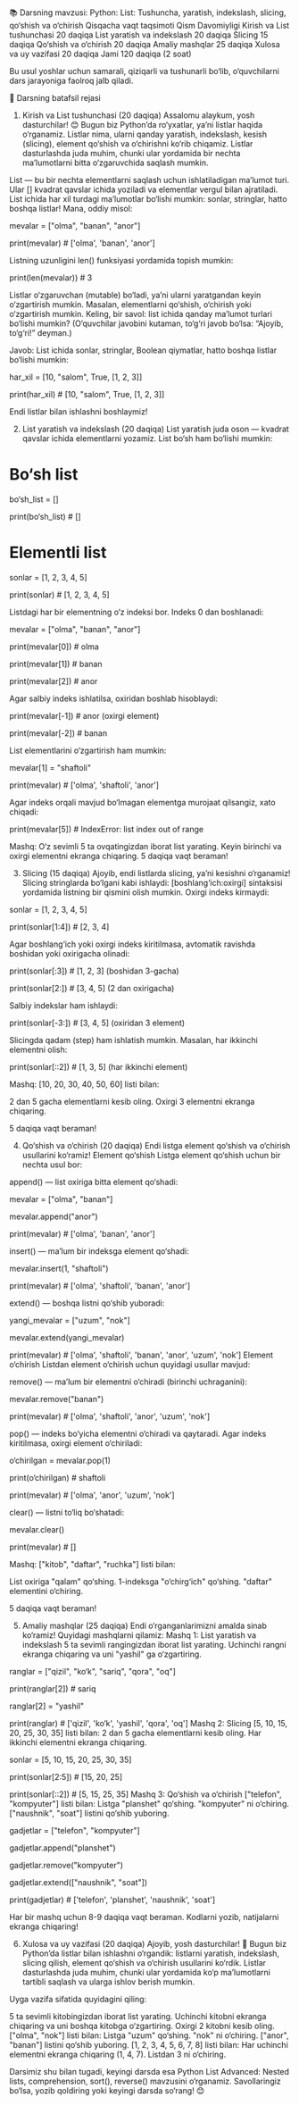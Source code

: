 📚 Darsning mavzusi: Python: List: Tushuncha, yaratish, indekslash, slicing, qo‘shish va o‘chirish
Qisqacha vaqt taqsimoti
Qism
Davomiyligi
Kirish va List tushunchasi
20 daqiqa
List yaratish va indekslash
20 daqiqa
Slicing
15 daqiqa
Qo‘shish va o‘chirish
20 daqiqa
Amaliy mashqlar
25 daqiqa
Xulosa va uy vazifasi
20 daqiqa
Jami
120 daqiqa (2 soat)


Bu usul yoshlar uchun samarali, qiziqarli va tushunarli bo‘lib, o‘quvchilarni dars jarayoniga faolroq jalb qiladi.


📖 Darsning batafsil rejasi
1. Kirish va List tushunchasi (20 daqiqa)
Assalomu alaykum, yosh dasturchilar! 😊 Bugun biz Python’da ro‘yxatlar, ya’ni listlar haqida o‘rganamiz. Listlar nima, ularni qanday yaratish, indekslash, kesish (slicing), element qo‘shish va o‘chirishni ko‘rib chiqamiz. Listlar dasturlashda juda muhim, chunki ular yordamida bir nechta ma’lumotlarni bitta o‘zgaruvchida saqlash mumkin.

List — bu bir nechta elementlarni saqlash uchun ishlatiladigan ma’lumot turi. Ular [] kvadrat qavslar ichida yoziladi va elementlar vergul bilan ajratiladi. List ichida har xil turdagi ma’lumotlar bo‘lishi mumkin: sonlar, stringlar, hatto boshqa listlar! Mana, oddiy misol:

mevalar = ["olma", "banan", "anor"]

print(mevalar)  # ['olma', 'banan', 'anor']

Listning uzunligini len() funksiyasi yordamida topish mumkin:

print(len(mevalar))  # 3

Listlar o‘zgaruvchan (mutable) bo‘ladi, ya’ni ularni yaratgandan keyin o‘zgartirish mumkin. Masalan, elementlarni qo‘shish, o‘chirish yoki o‘zgartirish mumkin. Keling, bir savol: list ichida qanday ma’lumot turlari bo‘lishi mumkin? (O‘quvchilar javobini kutaman, to‘g‘ri javob bo‘lsa: “Ajoyib, to‘g‘ri!” deyman.)

Javob: List ichida sonlar, stringlar, Boolean qiymatlar, hatto boshqa listlar bo‘lishi mumkin:

har_xil = [10, "salom", True, [1, 2, 3]]

print(har_xil)  # [10, "salom", True, [1, 2, 3]]

Endi listlar bilan ishlashni boshlaymiz!


2. List yaratish va indekslash (20 daqiqa)
List yaratish juda oson — kvadrat qavslar ichida elementlarni yozamiz. List bo‘sh ham bo‘lishi mumkin:

# Bo‘sh list

bo‘sh_list = []

print(bo‘sh_list)  # []

# Elementli list

sonlar = [1, 2, 3, 4, 5]

print(sonlar)  # [1, 2, 3, 4, 5]

Listdagi har bir elementning o‘z indeksi bor. Indeks 0 dan boshlanadi:

mevalar = ["olma", "banan", "anor"]

print(mevalar[0])  # olma

print(mevalar[1])  # banan

print(mevalar[2])  # anor

Agar salbiy indeks ishlatilsa, oxiridan boshlab hisoblaydi:

print(mevalar[-1])  # anor (oxirgi element)

print(mevalar[-2])  # banan

List elementlarini o‘zgartirish ham mumkin:

mevalar[1] = "shaftoli"

print(mevalar)  # ['olma', 'shaftoli', 'anor']

Agar indeks orqali mavjud bo‘lmagan elementga murojaat qilsangiz, xato chiqadi:

print(mevalar[5])  # IndexError: list index out of range

Mashq: O‘z sevimli 5 ta ovqatingizdan iborat list yarating. Keyin birinchi va oxirgi elementni ekranga chiqaring. 5 daqiqa vaqt beraman!


3. Slicing (15 daqiqa)
Ajoyib, endi listlarda slicing, ya’ni kesishni o‘rganamiz! Slicing stringlarda bo‘lgani kabi ishlaydi: [boshlang‘ich:oxirgi] sintaksisi yordamida listning bir qismini olish mumkin. Oxirgi indeks kirmaydi:

sonlar = [1, 2, 3, 4, 5]

print(sonlar[1:4])  # [2, 3, 4]

Agar boshlang‘ich yoki oxirgi indeks kiritilmasa, avtomatik ravishda boshidan yoki oxirigacha olinadi:

print(sonlar[:3])  # [1, 2, 3] (boshidan 3-gacha)

print(sonlar[2:])  # [3, 4, 5] (2 dan oxirigacha)

Salbiy indekslar ham ishlaydi:

print(sonlar[-3:])  # [3, 4, 5] (oxiridan 3 element)

Slicingda qadam (step) ham ishlatish mumkin. Masalan, har ikkinchi elementni olish:

print(sonlar[::2])  # [1, 3, 5] (har ikkinchi element)

Mashq: [10, 20, 30, 40, 50, 60] listi bilan:

2 dan 5 gacha elementlarni kesib oling.
Oxirgi 3 elementni ekranga chiqaring.

5 daqiqa vaqt beraman!


4. Qo‘shish va o‘chirish (20 daqiqa)
Endi listga element qo‘shish va o‘chirish usullarini ko‘ramiz!
Element qo‘shish
Listga element qo‘shish uchun bir nechta usul bor:

append() — list oxiriga bitta element qo‘shadi:

mevalar = ["olma", "banan"]

mevalar.append("anor")

print(mevalar)  # ['olma', 'banan', 'anor']

insert() — ma’lum bir indeksga element qo‘shadi:

mevalar.insert(1, "shaftoli")

print(mevalar)  # ['olma', 'shaftoli', 'banan', 'anor']

extend() — boshqa listni qo‘shib yuboradi:

yangi_mevalar = ["uzum", "nok"]

mevalar.extend(yangi_mevalar)

print(mevalar)  # ['olma', 'shaftoli', 'banan', 'anor', 'uzum', 'nok']
Element o‘chirish
Listdan element o‘chirish uchun quyidagi usullar mavjud:

remove() — ma’lum bir elementni o‘chiradi (birinchi uchraganini):

mevalar.remove("banan")

print(mevalar)  # ['olma', 'shaftoli', 'anor', 'uzum', 'nok']

pop() — indeks bo‘yicha elementni o‘chiradi va qaytaradi. Agar indeks kiritilmasa, oxirgi element o‘chiriladi:

o‘chirilgan = mevalar.pop(1)

print(o‘chirilgan)  # shaftoli

print(mevalar)      # ['olma', 'anor', 'uzum', 'nok']

clear() — listni to‘liq bo‘shatadi:

mevalar.clear()

print(mevalar)  # []

Mashq: ["kitob", "daftar", "ruchka"] listi bilan:

List oxiriga "qalam" qo‘shing.
1-indeksga "o‘chirg‘ich" qo‘shing.
"daftar" elementini o‘chiring.

5 daqiqa vaqt beraman!


5. Amaliy mashqlar (25 daqiqa)
Endi o‘rganganlarimizni amalda sinab ko‘ramiz! Quyidagi mashqlarni qilamiz:
Mashq 1: List yaratish va indekslash
5 ta sevimli rangingizdan iborat list yarating.
Uchinchi rangni ekranga chiqaring va uni "yashil" ga o‘zgartiring.

ranglar = ["qizil", "ko‘k", "sariq", "qora", "oq"]

print(ranglar[2])  # sariq

ranglar[2] = "yashil"

print(ranglar)  # ['qizil', 'ko‘k', 'yashil', 'qora', 'oq']
Mashq 2: Slicing
[5, 10, 15, 20, 25, 30, 35] listi bilan:
2 dan 5 gacha elementlarni kesib oling.
Har ikkinchi elementni ekranga chiqaring.

sonlar = [5, 10, 15, 20, 25, 30, 35]

print(sonlar[2:5])  # [15, 20, 25]

print(sonlar[::2])  # [5, 15, 25, 35]
Mashq 3: Qo‘shish va o‘chirish
["telefon", "kompyuter"] listi bilan:
Listga "planshet" qo‘shing.
"kompyuter" ni o‘chiring.
["naushnik", "soat"] listini qo‘shib yuboring.

gadjetlar = ["telefon", "kompyuter"]

gadjetlar.append("planshet")

gadjetlar.remove("kompyuter")

gadjetlar.extend(["naushnik", "soat"])

print(gadjetlar)  # ['telefon', 'planshet', 'naushnik', 'soat']

Har bir mashq uchun 8-9 daqiqa vaqt beraman. Kodlarni yozib, natijalarni ekranga chiqaring!


6. Xulosa va uy vazifasi (20 daqiqa)
Ajoyib, yosh dasturchilar! 🎉 Bugun biz Python’da listlar bilan ishlashni o‘rgandik: listlarni yaratish, indekslash, slicing qilish, element qo‘shish va o‘chirish usullarini ko‘rdik. Listlar dasturlashda juda muhim, chunki ular yordamida ko‘p ma’lumotlarni tartibli saqlash va ularga ishlov berish mumkin.

Uyga vazifa sifatida quyidagini qiling:

5 ta sevimli kitobingizdan iborat list yarating.
Uchinchi kitobni ekranga chiqaring va uni boshqa kitobga o‘zgartiring.
Oxirgi 2 kitobni kesib oling.
["olma", "nok"] listi bilan:
Listga "uzum" qo‘shing.
"nok" ni o‘chiring.
["anor", "banan"] listini qo‘shib yuboring.
[1, 2, 3, 4, 5, 6, 7, 8] listi bilan:
Har uchinchi elementni ekranga chiqaring (1, 4, 7).
Listdan 3 ni o‘chiring.

Darsimiz shu bilan tugadi, keyingi darsda esa Python List Advanced: Nested lists, comprehension, sort(), reverse() mavzusini o‘rganamiz. Savollaringiz bo‘lsa, yozib qoldiring yoki keyingi darsda so‘rang! 😊



